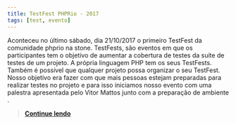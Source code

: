 ```yaml
---
title: TestFest PHPRio - 2017
tags: [test, evento]
---
```


Aconteceu no último sábado, dia 21/10/2017 o primeiro TestFest da comunidade phprio na stone. TestFests, são eventos em que os participantes tem o objetivo de aumentar a cobertura de testes da suíte de testes de um projeto. A própria linguagem PHP tem os seus TestFests. Também é possível que qualquer projeto possa organizar o seu TestFest.
Nosso objetivo era fazer com que mais pessoas estejam preparadas para realizar testes no projeto e para isso iniciamos nosso evento com uma palestra apresentada pelo Vitor Mattos junto com a preparação de ambiente .

> **[Continue lendo](https://medium.com/@dsalves/testfest-phprio-112110f90b64)**